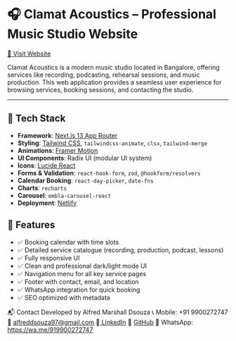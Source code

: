 # 🎧 Clamat Acoustics – Professional Music Studio Website

[🔗 Visit Website](https://clamatacoustics.com)

Clamat Acoustics is a modern music studio located in Bangalore, offering services like recording, podcasting, rehearsal sessions, and music production. This web application provides a seamless user experience for browsing services, booking sessions, and contacting the studio.

---

## 🚀 Tech Stack

- **Framework**: [Next.js 13 App Router](https://nextjs.org/)
- **Styling**: [Tailwind CSS](https://tailwindcss.com/), `tailwindcss-animate`, `clsx`, `tailwind-merge`
- **Animations**: [Framer Motion](https://www.framer.com/motion/)
- **UI Components**: Radix UI (modular UI system)
- **Icons**: [Lucide React](https://lucide.dev/)
- **Forms & Validation**: `react-hook-form`, `zod`, `@hookform/resolvers`
- **Calendar Booking**: `react-day-picker`, `date-fns`
- **Charts**: `recharts`
- **Carousel**: `embla-carousel-react`
- **Deployment**: [Netlify](https://netlify.com)

## 🧠 Features

- ✅ Booking calendar with time slots
- ✅ Detailed service catalogue (recording, production, podcast, lessons)
- ✅ Fully responsive UI
- ✅ Clean and professional dark/light mode UI
- ✅ Navigation menu for all key service pages
- ✅ Footer with contact, email, and location
- ✅ WhatsApp integration for quick booking
- ✅ SEO optimized with metadata

📬 Contact
Developed by Alfred Marshall Dsouza
📞 Mobile: +91 9900272747
📧 alfreddsouza97@gmail.com
🔗[ LinkedIn](https://www.linkedin.com/in/alfred-marshall-dsouza-92957988/)
🔗 [GitHub](https://github.com/alfreddsouza97)
💬 WhatsApp: https://wa.me/919900272747
